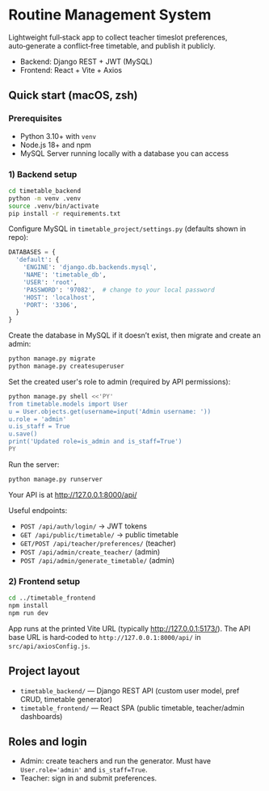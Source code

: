 # Routine Management System

Lightweight full‑stack app to collect teacher timeslot preferences, auto‑generate a conflict‑free timetable, and publish it publicly.

- Backend: Django REST + JWT (MySQL)
- Frontend: React + Vite + Axios

## Quick start (macOS, zsh)

### Prerequisites
- Python 3.10+ with `venv`
- Node.js 18+ and npm
- MySQL Server running locally with a database you can access

### 1) Backend setup
```zsh
cd timetable_backend
python -m venv .venv
source .venv/bin/activate
pip install -r requirements.txt
```

Configure MySQL in `timetable_project/settings.py` (defaults shown in repo):
```python
DATABASES = {
  'default': {
    'ENGINE': 'django.db.backends.mysql',
    'NAME': 'timetable_db',
    'USER': 'root',
    'PASSWORD': '97082',  # change to your local password
    'HOST': 'localhost',
    'PORT': '3306',
  }
}
```
Create the database in MySQL if it doesn’t exist, then migrate and create an admin:
```zsh
python manage.py migrate
python manage.py createsuperuser
```
Set the created user's role to admin (required by API permissions):
```zsh
python manage.py shell <<'PY'
from timetable.models import User
u = User.objects.get(username=input('Admin username: '))
u.role = 'admin'
u.is_staff = True
u.save()
print('Updated role=is_admin and is_staff=True')
PY
```
Run the server:
```zsh
python manage.py runserver
```
Your API is at http://127.0.0.1:8000/api/

Useful endpoints:
- `POST /api/auth/login/` → JWT tokens
- `GET /api/public/timetable/` → public timetable
- `GET/POST /api/teacher/preferences/` (teacher)
- `POST /api/admin/create_teacher/` (admin)
- `POST /api/admin/generate_timetable/` (admin)

### 2) Frontend setup
```zsh
cd ../timetable_frontend
npm install
npm run dev
```
App runs at the printed Vite URL (typically http://127.0.0.1:5173/). The API base URL is hard‑coded to `http://127.0.0.1:8000/api/` in `src/api/axiosConfig.js`.

## Project layout
- `timetable_backend/` — Django REST API (custom user model, pref CRUD, timetable generator)
- `timetable_frontend/` — React SPA (public timetable, teacher/admin dashboards)

## Roles and login
- Admin: create teachers and run the generator. Must have `User.role='admin'` and `is_staff=True`.
- Teacher: sign in and submit preferences.
